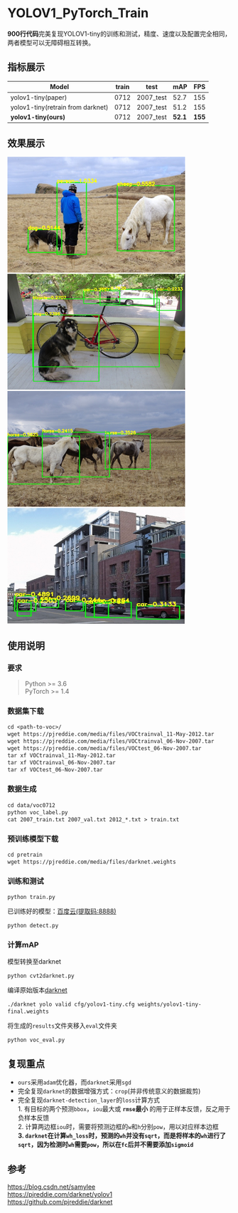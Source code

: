 # YOLOV1_PyTorch_Train
**900行代码**完美复现YOLOV1-tiny的训练和测试，精度、速度以及配置完全相同，两者模型可以无障碍相互转换。

## 指标展示
|Model| train | test | mAP | FPS |
|-----|------|------|-----|-----|
|yolov1-tiny(paper) | 0712 |	2007_test |	52.7 |	155 |
|yolov1-tiny(retrain from darknet) | 0712 |	2007_test |	51.2 |	155 |
|**yolov1-tiny(ours)** | 0712 |	2007_test |	**52.1** |	**155** |

## 效果展示
<img src="assets/result1.jpg" width="400" height="260"/>   <img src="assets/result2.jpg" width="400" height="260"/>   
<img src="assets/result3.jpg" width="400" height="260"/>   <img src="assets/result4.jpg" width="400" height="260"/>   

## 使用说明
### 要求
> Python >= 3.6 \
> PyTorch >= 1.4
### 数据集下载
```shell script
cd <path-to-voc>/
wget https://pjreddie.com/media/files/VOCtrainval_11-May-2012.tar
wget https://pjreddie.com/media/files/VOCtrainval_06-Nov-2007.tar
wget https://pjreddie.com/media/files/VOCtest_06-Nov-2007.tar
tar xf VOCtrainval_11-May-2012.tar
tar xf VOCtrainval_06-Nov-2007.tar
tar xf VOCtest_06-Nov-2007.tar
```
### 数据生成
```shell script
cd data/voc0712
python voc_label.py
cat 2007_train.txt 2007_val.txt 2012_*.txt > train.txt
```
### 预训练模型下载
```shell script
cd pretrain
wget https://pjreddie.com/media/files/darknet.weights
```
### 训练和测试
```shell script
python train.py
```
已训练好的模型：[百度云(提取码:8888)](https://pan.baidu.com/s/1xDWUi5Vwiwnf3VMFjpla_g)
```shell script
python detect.py
```
### 计算mAP
模型转换至darknet
```shell script
python cvt2darknet.py
```
编译原始版本[darknet](https://github.com/pjreddie/darknet)
```shell script
./darknet yolo valid cfg/yolov1-tiny.cfg weights/yolov1-tiny-final.weights
```
将生成的`results`文件夹移入`eval`文件夹
```shell script
python voc_eval.py
```

## 复现重点
- `ours`采用`adam`优化器，而`darknet`采用`sgd`
- 完全复现`darknet`的数据增强方式：`crop`(并非传统意义的数据裁剪)
- 完全复现`darknet-detection_layer`的`loss`计算方式
  <br>1. 有目标的两个预测`bbox`，`iou`最大或 **`rmse`最小** 的用于正样本反馈，反之用于负样本反馈
  <br>2. 计算两边框`iou`时，需要将预测边框的`w`和`h`分别`pow`，用以对应样本边框
  <br>**3. `darknet`在计算`wh_loss`时，预测的`wh`并没有`sqrt`，而是将样本的`wh`进行了`sqrt`，因为检测时`wh`需要`pow`，所以在`fc`后并不需要添加`sigmoid`**

## 参考
https://blog.csdn.net/samylee  
https://pjreddie.com/darknet/yolov1  
https://github.com/pjreddie/darknet
